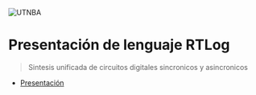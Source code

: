 ![UTNBA](https://actividades.frba.utn.edu.ar/imagenes/logo-con-margenes.jpg)

# Presentación de lenguaje RTLog

> Sintesis unificada de circuitos digitales sincronicos y asincronicos

- [Presentación](https://ingenieriaam.github.io/RTLog/)

